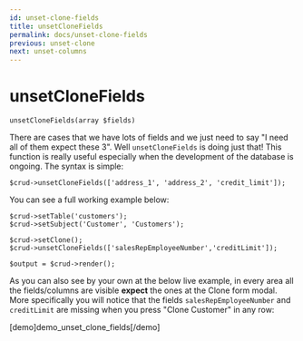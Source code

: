 ```yaml
---
id: unset-clone-fields
title: unsetCloneFields
permalink: docs/unset-clone-fields
previous: unset-clone
next: unset-columns
---
```


# unsetCloneFields


<pre><code class="php">unsetCloneFields(array $fields)</code></pre>
There are cases that we have lots of fields and we just need to say "I need all of them expect these 3". Well <code>unsetCloneFields</code> is doing just that! This function is really useful especially when the development of the database is ongoing. The syntax is simple:

<pre><code class="php">$crud->unsetCloneFields(['address_1', 'address_2', 'credit_limit']);</code></pre>

You can see a full working example below:

<pre><code class="php">$crud->setTable('customers');
$crud->setSubject('Customer', 'Customers');

$crud->setClone();
$crud->unsetCloneFields(['salesRepEmployeeNumber','creditLimit']);

$output = $crud->render();</code></pre>

As you can also see by your own at the below live example, in every area all the fields/columns are visible <strong>expect</strong> the ones at the Clone form modal. More specifically you will notice that the fields <code>salesRepEmployeeNumber</code> and <code>creditLimit</code> are missing when you press "Clone Customer" in any row:

[demo]demo_unset_clone_fields[/demo]